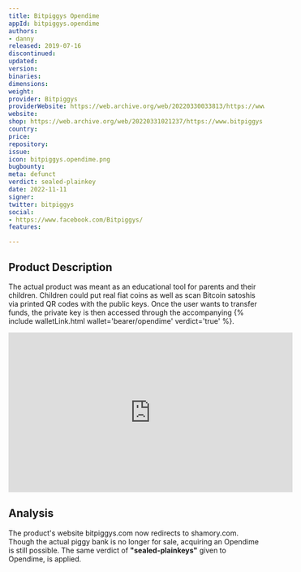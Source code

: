 ```yaml
---
title: Bitpiggys Opendime
appId: bitpiggys.opendime
authors:
- danny
released: 2019-07-16
discontinued: 
updated: 
version: 
binaries: 
dimensions: 
weight: 
provider: Bitpiggys
providerWebsite: https://web.archive.org/web/20220330033813/https://www.bitpiggys.com/
website: 
shop: https://web.archive.org/web/20220331021237/https://www.bitpiggys.com/online-store
country: 
price: 
repository: 
issue: 
icon: bitpiggys.opendime.png
bugbounty: 
meta: defunct
verdict: sealed-plainkey
date: 2022-11-11
signer: 
twitter: bitpiggys
social:
- https://www.facebook.com/Bitpiggys/
features: 

---
```


## Product Description 

The actual product was meant as an educational tool for parents and their children. Children could put real fiat coins as well as scan Bitcoin satoshis via printed QR codes with the public keys. Once the user wants to transfer funds, the private key is then accessed through the accompanying {% include walletLink.html wallet='bearer/opendime' verdict='true' %}.

<iframe width="560" height="315" src="https://www.youtube.com/embed/wiRzOn8AMzU" title="YouTube video player" frameborder="0" allow="accelerometer; autoplay; clipboard-write; encrypted-media; gyroscope; picture-in-picture" allowfullscreen></iframe>

## Analysis 

The product's website bitpiggys.com now redirects to shamory.com. Though the actual piggy bank is no longer for sale, acquiring an Opendime is still possible. The same verdict of **"sealed-plainkeys"** given to Opendime, is applied.



